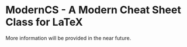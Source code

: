 # ModernCS - A Modern Cheat Sheet Class for LaTeX
More information will be provided in the near future.
